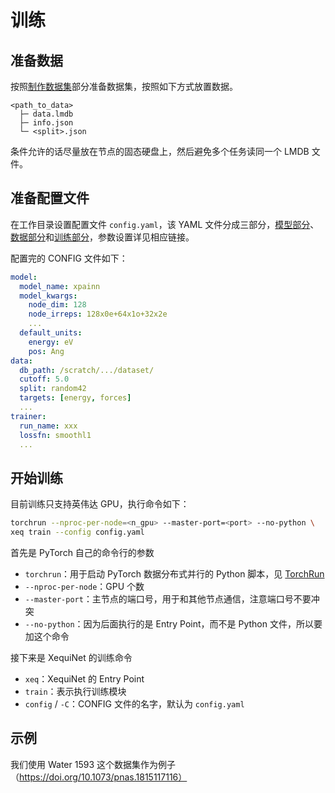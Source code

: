 # 训练
## 准备数据
按照[制作数据集](../dataset/create_data.md)部分准备数据集，按照如下方式放置数据。

```shell
<path_to_data>
  ├─ data.lmdb
  ├─ info.json
  └─ <split>.json
```

条件允许的话尽量放在节点的固态硬盘上，然后避免多个任务读同一个 LMDB 文件。

## 准备配置文件
在工作目录设置配置文件 `config.yaml`，该 YAML 文件分成三部分，[模型部分](./model_cfg.md)、[数据部分](./data_cfg.md)和[训练部分](./trainer_cfg.md)，参数设置详见相应链接。

配置完的 CONFIG 文件如下：

```yaml
model:
  model_name: xpainn
  model_kwargs:
    node_dim: 128
    node_irreps: 128x0e+64x1o+32x2e
    ...
  default_units:
    energy: eV
    pos: Ang
data:
  db_path: /scratch/.../dataset/
  cutoff: 5.0
  split: random42
  targets: [energy, forces]
  ...
trainer:
  run_name: xxx
  lossfn: smoothl1
  ...
```

## 开始训练

目前训练只支持英伟达 GPU，执行命令如下：

```bash
torchrun --nproc-per-node=<n_gpu> --master-port=<port> --no-python \
xeq train --config config.yaml
```

首先是 PyTorch 自己的命令行的参数
- `torchrun`：用于启动 PyTorch 数据分布式并行的 Python 脚本，见 [TorchRun](https://pytorch.org/docs/stable/elastic/run.html)
- `--nproc-per-node`：GPU 个数
- `--master-port`：主节点的端口号，用于和其他节点通信，注意端口号不要冲突
- `--no-python`：因为后面执行的是 Entry Point，而不是 Python 文件，所以要加这个命令

接下来是 XequiNet 的训练命令
- `xeq`：XequiNet 的 Entry Point
- `train`：表示执行训练模块
- `config` / `-C`：CONFIG 文件的名字，默认为 `config.yaml`

## 示例
我们使用 Water 1593 这个数据集作为例子（https://doi.org/10.1073/pnas.1815117116）

